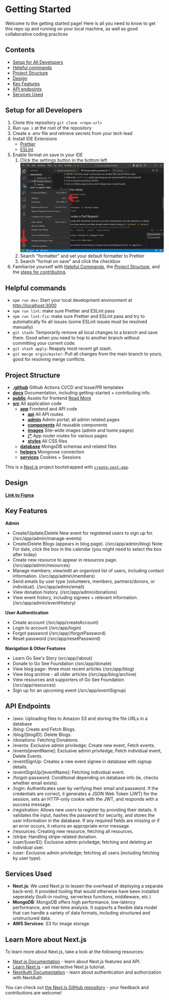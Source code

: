 # Getting Started

Welcome to the getting started page! Here is all you need to know to get this repo up and running on your local machine, as well as good collaborative coding practices

## Contents

- [Setup for All Developers](#setup-for-all-developers)
- [Helpful commands](#helpful-commands)
- [Project Structure](#project-structure)
- [Design](#design)
- [Key Features](#key-features)
- [API endpoints](#api-endpoints)
- [Services Used](#services-used)

## Setup for all Developers

1. Clone this repository `git clone <repo-url>`
2. Run `npm i` at the root of the repository
3. Create a .env file and retrieve secrets from your tech lead
4. Install IDE Extensions
   - [Prettier](https://marketplace.visualstudio.com/items?itemName=esbenp.prettier-vscode)
   - [ESLint](https://marketplace.visualstudio.com/items?itemName=dbaeumer.vscode-eslint)
5. Enable format on save in your IDE
   1. Click the settings button in the bottom left  
      <img src="./images/vs-code-settings.png" alt="VSCode Settings 1" width="500"/>
   2. Search "formatter" and set your default formatter to Prettier
   3. Search "format on save" and click the checkbox
6. Familiarize yourself with [Helpful Commands](#helpful-commands), the [Project Structure](#project-structure), and the [steps for contributing](./contributing.md).


## Helpful commands

- `npm run dev`: Start your local development environment at [http://localhost:3000](http://localhost:3000)
- `npm run lint`: make sure Prettier and ESLint pass
- `npm run lint:fix`: make sure Prettier and ESLint pass and try to automatically fix all issues (some ESLint issues must be resolved manually)
- `git stash`: Temporarily remove all local changes to a branch and save them. Good when you need to hop to another branch without committing your current code.
- `git stash apply`: Reapply most recent git stash.
- `git merge orgin/master`: Pull all changes from the main branch to yours, good for resolving merge conflicts.

## Project Structure

- [**.github**](/.github) Github Actions CI/CD and Issue/PR templates
- [**docs**](/docs) Documentation, including getting-started + contributing info.
- [**public**](/public) Assets for frontend [Read More](https://nextjs.org/docs/pages/building-your-application/optimizing/static-assets)
- [**src**](/src) All application code
  - [**app**](/src/app/) Frontend and API code
    - [**api**](/src/app/api) All API routes
    - [**admin**](/src/admin) Admin portal; all admin related pages
    - [**components**](/src/app/components) All reusable components
    - [**images**](/src/app/images) Site-wide images (admin and home pages)
    - [**/\***](/src/app/) App router routes for various pages
    - [**styles**](/src/app/styles) All CSS files
  - [**database**](/src/database) MongoDB schemas and related files
  - [**helpers**](/src/helpers) Mongoose connection
  - [**services**](/src/services) Cookies + Sessions

This is a [Next.js](https://nextjs.org/) project bootstrapped with [`create-next-app`](https://github.com/vercel/next.js/tree/canary/packages/create-next-app).

## Design
[**Link to Figma**](https://www.figma.com/design/akcfaXKNzKZgjCgt8g60AL/Login-%26-Sign-up-2.0?node-id=0-1&t=wC2mq9RlKJjh6jUY-0)

## Key Features
**Admin**
- Create/Update/Delete New event for registered users to sign up for. (/src/app/admin/manage-events)
- Create/Delete Blogs (appears in blog page). (/src/app/admin/blog)
Note: For date, click the box in the calendar (you might need to select the box after today)
- Create new resource to appear in resources page. (/src/app/admin/resources)
- Manage members; view/edit an organized list of users, including contact information. (/src/app/admin/members)
- Send emails by user type (volunteers, members, partners/donors, or individual). (/src/app/admin/email)
- View donation history. (/src/app/admin/donations)
- View event history, including signees + relevant information. (/src/app/admin/eventHistory)

**User Authentication**
- Create account (/src/app/createAccount)
- Login to account (/src/app/login)
- Forgot password (/src/app//forgotPassword)
- Reset password (/src/app/resetPassword)

**Navigation & Other Features**
- Learn Go See's Story (src/app//about)
- Donate to Go See Foundation (/src/app/donate)
- View blog page- three most recent articles (/src/app/blog)
- View blog archive - all older articles (/src/app/blog/archive)
- View resources and supporters of Go See Foundation (/src/app/resources)
- Sign up for an upcoming event (/src/app/eventSignup)

## API Endpoints

- /aws: Uploading files to Amazon S3 and storing the file URLs in a database
- /blog: Create and Fetch Blogs.
- /blog/[blogID]: Delete Blogs.
- /donations: Fetching Donations.
- /events: Exclusive admin priviledge; Create new event, Fetch events.
- /events[eventName]: Exclusive admin priviledge; Fetch individual event, Delete Events.
- /eventSignUp: Creates a new event signee in database with signup details.
- /eventSignUp/[eventName]: Fetching individual event.
- /forgot-password: Conditional depending on database info (ie, checks whether email exists).
- /login: Authenticates user by verifying their email and password. If the credentials are correct, it generates a JSON Web Token (JWT) for the session, sets an HTTP-only cookie with the JWT, and responds with a success message.
- /registration: Allows new users to register by providing their details. It validates the input, hashes the password for security, and stores the user information in the database. If any required fields are missing or if an error occurs, it returns an appropriate error message.
- /resources: Creating new resource, fetching all resources.
- /stripe: Handling stripe-related donation.
- /user/[userID]: Exclusive admin priviledge; fetching and deleting an individual user.
- /user: Exclusive admin priviledge; fetching all users (including fetching by user type).

## Services Used

- **Next.js**: We used Next.js to lessen the overhead of deploying a separate back-end. It provided tooling that would otherwise have been installed seperately (built-in routing, serverless functions, middleware, etc.)
- **MongoDB**: MongoDB offers high performance, low-latency performance, and real-time analysis. It supports a flexible data model that can handle a variety of data formats, including structured and unstructured data. 
- **AWS Services**: S3 for image storage.

## Learn More about Next.js

To learn more about Next.js, take a look at the following resources:

- [Next.js Documentation](https://nextjs.org/docs) - learn about Next.js features and API.
- [Learn Next.js](https://nextjs.org/learn) - an interactive Next.js tutorial.
- [NextAuth Documentation](https://next-auth.js.org/) - learn about authentication and authorization with NextAuth

You can check out [the Next.js GitHub repository](https://github.com/vercel/next.js/) - your feedback and contributions are welcome!
